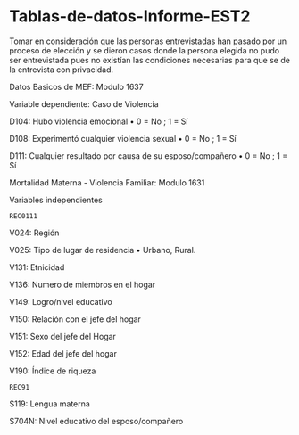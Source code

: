 # Tablas-de-datos-Informe-EST2

Tomar en consideración que las personas entrevistadas han pasado por un proceso de elección y se dieron casos donde la persona elegida no pudo ser entrevistada pues no existían las condiciones necesarias para que se de la entrevista con privacidad.
  
  Datos Basicos de MEF: Modulo 1637
    
Variable dependiente: Caso de Violencia 

D104: Hubo violencia emocional
  •	0 = No ; 1 = Sí
  
D108: Experimentó cualquier violencia sexual
  •	0 = No ; 1 = Sí

D111: Cualquier resultado por causa de su esposo/compañero
  •	0 = No ; 1 = Sí
  
  Mortalidad Materna - Violencia Familiar: Modulo 1631

Variables independientes
    
    REC0111

V024: Región

V025: Tipo de lugar de residencia
  •	Urbano, Rural.

V131: Etnicidad

V136: Numero de miembros en el hogar

V149: Logro/nivel educativo

V150: Relación con el jefe del hogar

V151: Sexo del jefe del Hogar

V152: Edad del jefe del hogar

V190: Índice de riqueza
    
    REC91

S119: Lengua materna

S704N: Nivel educativo del esposo/compañero

